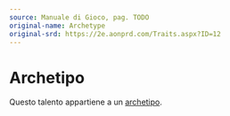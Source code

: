 ```yaml
---
source: Manuale di Gioco, pag. TODO
original-name: Archetype
original-srd: https://2e.aonprd.com/Traits.aspx?ID=12
---
```


# Archetipo

Questo talento appartiene a un [archetipo](/archetipi).
